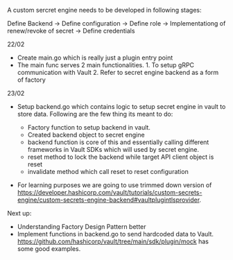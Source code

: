 A custom sercret engine needs to be developed in following stages:

Define Backend -> Define configuration -> Define role -> Implementationg of renew/revoke of secret -> Define credentials


22/02
* Create main.go which is really just a plugin entry point
* The main func serves 2 main functionalities. 1. To setup gRPC communication with Vault 2. Refer to secret engine backend as a form of factory

23/02
* Setup backend.go which contains logic to setup secret engine in vault to store data. Following are the few thing its meant to do:
    * Factory function to setup backend in vault. 
    * Created backend object to secret engine
    * backend function is core of this and essentially  calling different frameworks in Vault SDKs which will used by secret engine. 
    * reset method to lock the backend while target API client object is reset
    * invalidate method which call reset to reset configuration

* For learning purposes we are going to use trimmed down version of https://developer.hashicorp.com/vault/tutorials/custom-secrets-engine/custom-secrets-engine-backend#vaultplugintlsprovider. 

Next up:

* Understanding Factory Design Pattern better
* Implement functions in backend.go to send hardcoded data to Vault. https://github.com/hashicorp/vault/tree/main/sdk/plugin/mock has some good examples.

